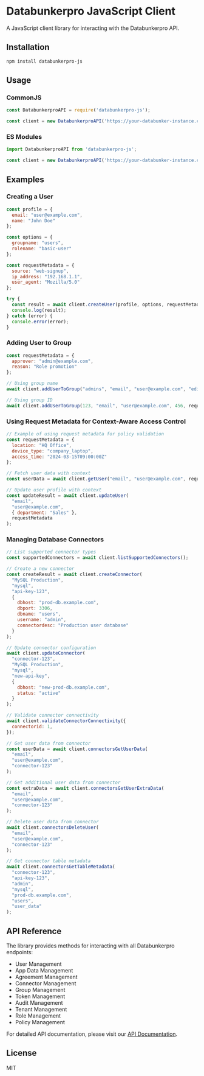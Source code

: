 # Databunkerpro JavaScript Client

A JavaScript client library for interacting with the Databunkerpro API.

## Installation

```bash
npm install databunkerpro-js
```

## Usage

### CommonJS
```javascript
const DatabunkerproAPI = require('databunkerpro-js');

const client = new DatabunkerproAPI('https://your-databunker-instance.com', 'your-token');
```

### ES Modules
```javascript
import DatabunkerproAPI from 'databunkerpro-js';

const client = new DatabunkerproAPI('https://your-databunker-instance.com', 'your-token');
```

## Examples

### Creating a User
```javascript
const profile = {
  email: "user@example.com",
  name: "John Doe"
};

const options = {
  groupname: "users",
  rolename: "basic-user"
};

const requestMetadata = {
  source: "web-signup",
  ip_address: "192.168.1.1",
  user_agent: "Mozilla/5.0"
};

try {
  const result = await client.createUser(profile, options, requestMetadata);
  console.log(result);
} catch (error) {
  console.error(error);
}
```

### Adding User to Group
```javascript
const requestMetadata = {
  approver: "admin@example.com",
  reason: "Role promotion"
};

// Using group name
await client.addUserToGroup("admins", "email", "user@example.com", "editor", requestMetadata);

// Using group ID
await client.addUserToGroup(123, "email", "user@example.com", 456, requestMetadata);
```

### Using Request Metadata for Context-Aware Access Control
```javascript
// Example of using request metadata for policy validation
const requestMetadata = {
  location: "HQ Office",
  device_type: "company_laptop",
  access_time: "2024-03-15T09:00:00Z"
};

// Fetch user data with context
const userData = await client.getUser("email", "user@example.com", requestMetadata);

// Update user profile with context
const updateResult = await client.updateUser(
  "email",
  "user@example.com",
  { department: "Sales" },
  requestMetadata
);
```

### Managing Database Connectors
```javascript
// List supported connector types
const supportedConnectors = await client.listSupportedConnectors();

// Create a new connector
const createResult = await client.createConnector(
  "MySQL Production",
  "mysql",
  "api-key-123",
  {
    dbhost: "prod-db.example.com",
    dbport: 3306,
    dbname: "users",
    username: "admin",
    connectordesc: "Production user database"
  }
);

// Update connector configuration
await client.updateConnector(
  "connector-123",
  "MySQL Production",
  "mysql",
  "new-api-key",
  {
    dbhost: "new-prod-db.example.com",
    status: "active"
  }
);

// Validate connector connectivity
await client.validateConnectorConnectivity({
  connectorid: 1,
});

// Get user data from connector
const userData = await client.connectorsGetUserData(
  "email",
  "user@example.com",
  "connector-123"
);

// Get additional user data from connector
const extraData = await client.connectorsGetUserExtraData(
  "email",
  "user@example.com",
  "connector-123"
);

// Delete user data from connector
await client.connectorsDeleteUser(
  "email",
  "user@example.com",
  "connector-123"
);

// Get connector table metadata
await client.connectorsGetTableMetadata(
  "connector-123",
  "api-key-123",
  "admin",
  "mysql",
  "prod-db.example.com",
  "users",
  "user_data"
);
```

## API Reference

The library provides methods for interacting with all Databunkerpro endpoints:

- User Management
- App Data Management
- Agreement Management
- Connector Management
- Group Management
- Token Management
- Audit Management
- Tenant Management
- Role Management
- Policy Management

For detailed API documentation, please visit our [API Documentation](https://databunker.com/docs).

## License

MIT
